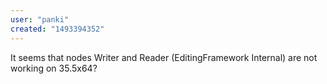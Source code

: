 ```yaml
---
user: "panki"
created: "1493394352"
---
```


It seems that nodes Writer and Reader (EditingFramework Internal) are not working on 35.5x64?
